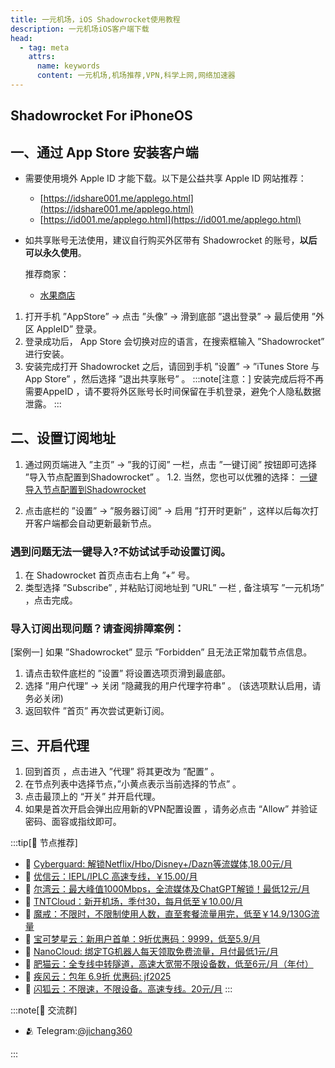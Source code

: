 ```yaml
---
title: 一元机场，iOS Shadowrocket使用教程
description: 一元机场iOS客户端下载
head:
  - tag: meta
    attrs:
      name: keywords
      content: 一元机场,机场推荐,VPN,科学上网,网络加速器
---
```

## Shadowrocket For iPhoneOS

## 一、通过 App Store 安装客户端

-   需要使用境外 Apple ID 才能下载。以下是公益共享 Apple ID 网站推荐：
    
    -   [https://idshare001.me/applego.html](https://idshare001.me/applego.html)
    -   [https://id001.me/applego.html](https://id001.me/applego.html)
-   如共享账号无法使用，建议自行购买外区带有 Shadowrocket 的账号，**以后可以永久使用**。
    
    推荐商家：
    
    -   [水果商店](https://appleshop.win)
    
1. 打开手机 ”AppStore” -> 点击 ”头像” -> 滑到底部 ”退出登录” -> 最后使用 ”外区 AppleID” 登录。
2. 登录成功后， App Store 会切换对应的语言，在搜索框输入 ”Shadowrocket” 进行安装。
3. 安装完成打开 Shadowrocket 之后，请回到手机 ”设置” -> ”iTunes Store 与 App Store” ，然后选择 ”退出共享账号” 。
:::note[注意：]
安装完成后将不再需要AppeID ，请不要将外区账号长时间保留在手机登录，避免个人隐私数据泄露。
:::
## 二、设置订阅地址
1. 通过网页端进入 ”主页” -> ”我的订阅” 一栏，点击 ”一键订阅” 按钮即可选择 ”导入节点配置到Shadowrocket” 。
1.2. 当然，您也可以优雅的选择：
[一键导入节点配置到Shadowrocket](shadowrocket://add/sub://aHR0cHM6Ly93d3cueXhzdWIuY29tL3N1Yi84NTdiZDAzMDg4NGQ4NTFiNmIyNzRiMzdlMzk4OTFmNQ?remark=%E4%BC%98%E4%BF%A1%E4%BA%91&allowInsecure=1)

2. 点击底栏的 ”设置” -> ”服务器订阅” -> 启用 ”打开时更新” ，这样以后每次打开客户端都会自动更新最新节点。
### 遇到问题无法一键导入?不妨试试手动设置订阅。
1. 在 Shadowrocket 首页点击右上角 ”+” 号。
2. 类型选择 ”Subscribe” , 并粘贴订阅地址到 ”URL” 一栏 , 备注填写 ”一元机场” ，点击完成。
### 导入订阅出现问题？请查阅排障案例：
[案例一] 如果 ”Shadowrocket” 显示 ”Forbidden” 且无法正常加载节点信息。
1. 请点击软件底栏的 ”设置” 将设置选项页滑到最底部。
2. 选择 ”用户代理” -> 关闭 ”隐藏我的用户代理字符串” 。
(该选项默认启用，请务必关闭)
3. 返回软件 ”首页” 再次尝试更新订阅。

## 三、开启代理
1. 回到首页 ，点击进入 ”代理” 将其更改为 ”配置” 。
2. 在节点列表中选择节点，”小黄点表示当前选择的节点” 。
3. 点击最顶上的 “开关” 并开启代理。
4. 如果是首次开启会弹出应用新的VPN配置设置 ，请务必点击 “Allow” 并验证密码、面容或指纹即可。


:::tip[🎉 节点推荐]
- 🚀 [Cyberguard: 解锁Netflix/Hbo/Disney+/Dazn等流媒体,18.00元/月](https://www.cyberguard.best/#/register?code=XsreC0T5)<br>
- 🚀 [优信云：IEPL/IPLC 高速专线，￥15.00/月](https://www.优信云.com/#/register?code=JRtE5uIV)<br>
- 🚀 [尔湾云：最大峰值1000Mbps，全流媒体及ChatGPT解锁！最低12元/月](https://erwan6.net/auth/register?code=BoObCd)<br>
- 🚀 [TNTCloud：新开机场，季付30，每月低至￥10.00/月](https://haibing822.tntvipaff.cc/#/register?code=GtjJVgml)<br>
- 🚀 [魔戒：不限时，不限制使用人数，直至套餐流量用完，低至￥14.9/130G流量](https://mojie.app/#/register?code=sSdtPtLo)<br>
- 🚀 [宝可梦星云：新用户首单：9折优惠码：9999，低至5.9/月 ](https://a.suola.link/pokemon)<br>
- 🚀 [NanoCloud: 绑定TG机器人每天领取免费流量，月付最低1元/月](https://edu.uodoo.bid/auth/register?code=JMiOQDHf)<br>
- 🚀 [肥猫云：全专线中转隧道，高速大宽带不限设备数，低至6元/月（年付）](https://fchb1188.fcvipaff.cc/register?aff=X1vZd2wf)<br>
- 🚀 [疾风云：包年 6.9折 优惠码: jf2025](https://homes.tr25.cn?code=ReCm)<br>
- 🚀 [闪狐云：不限速，不限设备。高速专线。20元/月](https://inv02.ffaff.cc/register?aff=WQApz2pv)
:::

:::note[💬 交流群]

- 🫂 Telegram:[@jichang360](https://t.me/jichang360)

:::